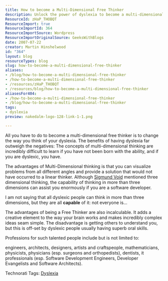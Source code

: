 ```yaml
---
title: How to become a Multi-Dimensional Free Thinker
description: Unlock the power of dyslexia to become a multi-dimensional free thinker. Discover how unique thinking can enhance creativity and problem-solving skills.
ResourceId: zHaP_THOBQT
ResourceImport: true
ResourceImportId: 364
ResourceImportSource: Wordpress
ResourceImportOriginalSource: GeeksWithBlogs
date: 2007-07-22
creator: Martin Hinshelwood
id: "364"
layout: blog
resourceTypes: blog
slug: how-to-become-a-multi-dimensional-free-thinker
aliases:
- /blog/how-to-become-a-multi-dimensional-free-thinker
- /how-to-become-a-multi-dimensional-free-thinker
- /resources/zHaP_THOBQT
- /resources/blog/how-to-become-a-multi-dimensional-free-thinker
aliasesFor404:
- /how-to-become-a-multi-dimensional-free-thinker
- /blog/how-to-become-a-multi-dimensional-free-thinker
tags:
- dyslexia
preview: nakedalm-logo-128-link-1-1.png

---
```

All you have to do to become a multi-dimensional free thinker is to change the way you think of your dyslexia. The benefits of having dyslexia far outweigh the negatives: The concepts of multi-dimensional thinking are incredibly difficult to learn if you have not been born with the ability, and if you are dyslexic, you have.

The advantages of Multi-Dimensional thinking is that you can visualize problems from all different angles and provide a solution that would not have occurred to a linear thinker. Although [Sigmund Void](http://www.sigmundvoid.com/?p=75 "The gift that keeps giving.") mentioned three dimensional thinking, the capability of thinking in more than three dimensions can assist you enormously if you are a software developer.

I am not saying that all dyslexic people can think in more than three dimensions, but they are all **capable** of it: not everyone is...

The advantages of being a Free Thinker are also incalculable. It adds a creative element to the way your brain works and makes incredibly complex ideas seam simple. The disadvantage is getting others to understand you, but this is off-set by dyslexic people usually having superb oral skills.

Professions for such talented people include but is not limited to:

engineers, architects, designers, artists and craftspeople, mathematicians, physicists, physicians (esp. surgeons and orthopedists), dentists, it professionals (esp. Software Development Engineers, Developer Evangelists and Software Architects).

Technorati Tags: [Dyslexia](http://technorati.com/tags/Dyslexia)
